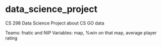 # data_science_project
CS 298 Data Science Project about CS GO data

Teams: fnatic and NIP
Variables: map, %win on that map, average player rating
